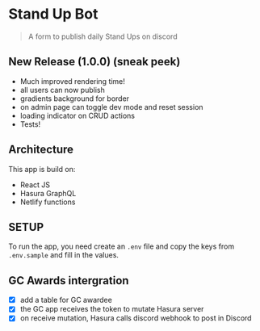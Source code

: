 # Stand Up Bot

> A form to publish daily Stand Ups on discord

## New Release (1.0.0) (sneak peek)

- Much improved rendering time!
- all users can now publish
- gradients background for border
- on admin page can toggle dev mode and reset session
- loading indicator on CRUD actions
- Tests!

## Architecture

This app is build on:

- React JS
- Hasura GraphQL
- Netlify functions

## SETUP

To run the app, you need create an `.env` file and copy the keys from `.env.sample` and fill in the values.

## GC Awards intergration

- [x] add a table for GC awardee
- [x] the GC app receives the token to mutate Hasura server
- [x] on receive mutation, Hasura calls discord webhook to post in Discord
